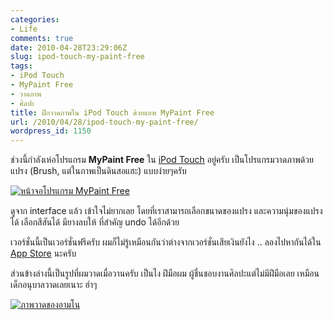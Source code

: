 ```yaml
---
categories:
- Life
comments: true
date: 2010-04-28T23:29:06Z
slug: ipod-touch-my-paint-free
tags:
- iPod Touch
- MyPaint Free
- วาดภาพ
- ศิลปะ
title: ฝึกวาดภาพใน iPod Touch ด้วยแอพ MyPaint Free
url: /2010/04/28/ipod-touch-my-paint-free/
wordpress_id: 1150
---
```


ช่วงนี้กำลังเห่อโปรแกรม **MyPaint Free** ใน [iPod Touch](https://armno.in.th/content/ipod-touch) อยู่ครับ เป็นโปรแกรมวาดภาพด้วยแปรง (Brush, แต่ในภาพเป็นดินสอแฮะ) แบบง่ายๆครับ



[![หน้าจอโปรแกรม MyPaint Free](https://armno.in.th/wp-content/uploads/2010/04/IMG_0004_thumb.png)](https://armno.in.th/wp-content/uploads/2010/04/IMG_0004.png)



ดูจาก interface แล้ว เข้าใจไม่ยากเลย โดยที่เราสามารถเลือกขนาดของแปรง และความนุ่มของแปรงได้ เลือกสีสันได้ มียางลบให้ ที่สำคัญ undo ได้อีกด้วย



เวอร์ชั่นนี้เป็นเวอร์ชั่นฟรีครับ ผมก็ไม่รู้เหมือนกันว่าต่างจากเวอร์ชั่นเสียเงินยังไง .. ลองไปหากันได้ใน [App Store](http://www.apple.com/iphone/apps-for-iphone/) นะครับ



ส่วนข้างล่างนี้เป็นรูปที่ผมวาดเมื่อวานครับ เป็นไง ฝีมือผม ผู้ชื่นชอบงานศิลปะแต่ไม่มีฝีมือเลย เหมือนเด็กอนุบาลวาดเลยเนาะ ฮ่าๆ



[![ภาพวาดของอามโน](https://armno.in.th/wp-content/uploads/2010/04/IMG_0003_thumb.jpg)](https://armno.in.th/wp-content/uploads/2010/04/IMG_0003.jpg)
